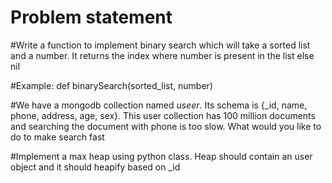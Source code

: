 # Problem statement
#Write a function to implement binary search which will take a sorted list and a number. It returns the index where number is present in the list else nil

#Example: def binarySearch(sorted_list, number)


#We have a mongodb collection named *useer*. Its schema is {_id, name, phone, address, age, sex}. This user collection has 100 million documents and searching the document with phone is too slow. What would you like to do to make search fast


#Implement a max heap using python class. Heap should contain an user object and it should heapify based on _id
